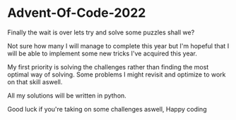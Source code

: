 # Advent-Of-Code-2022

Finally the wait is over lets try and solve some puzzles shall we?

Not sure how many I will manage to complete this year but I'm hopeful that I will be able to implement some new tricks I've acquired this year.

My first priority is solving the challenges rather than finding the most optimal way of solving. Some problems I might revisit and optimize to work on that skill aswell.

All my solutions will be written in python.

Good luck if you're taking on some challenges aswell, Happy coding
